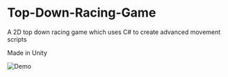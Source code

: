 # Top-Down-Racing-Game

A 2D top down racing game which uses C# to create advanced movement scripts

Made in Unity

![Demo](/TopDown.gif)
